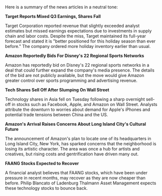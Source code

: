Here is a summary of the news articles in a neutral tone:

**Target Reports Mixed Q3 Earnings, Shares Fall**

Target Corporation reported revenue that slightly exceeded analyst estimates but missed earnings expectations due to investments in supply chain and labor costs. Despite the miss, Target maintained its full-year forecast and stated it is "better positioned for this holiday season than ever before." The company ordered more holiday inventory earlier than usual.

**Amazon Reportedly Bids For Disney's 22 Regional Sports Networks**

Amazon has reportedly bid on Disney's 22 regional sports networks in a deal that could further expand the company's media presence. The details of the bid are not publicly available, but the move would give Amazon greater control over sports programming and advertising revenue.

**Tech Shares Sell Off After Slumping On Wall Street**

Technology shares in Asia fell on Tuesday following a sharp overnight sell-off in stocks such as Facebook, Apple, and Amazon on Wall Street. Analysts attribute the downturn to worries about demand for Apple's iPhones and potential trade tensions between China and the US.

**Amazon's Arrival Raises Concerns About Long Island City's Cultural Future**

The announcement of Amazon's plan to locate one of its headquarters in Long Island City, New York, has sparked concerns that the neighborhood is losing its artistic character. The area was once a hub for artists and creatives, but rising costs and gentrification have driven many out.

**FAANG Stocks Expected to Recover**

A financial analyst believes that FAANG stocks, which have been under pressure in recent months, may recover as they are now cheaper than before. Philip Blancato of Ladenburg Thalmann Asset Management expects these technology stocks to bounce back.